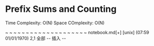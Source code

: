 # Prefix Sums and Counting
Time Complexity: O(N)
Space COmplexity: O(N)

~
~
~
~
~
~
~
~
~
~
~
~
~
~
~
~
~
~
~
~
notebook.md[+] [unix] (07:59 01/01/1970)                                2,1 全部
-- 插入 --


